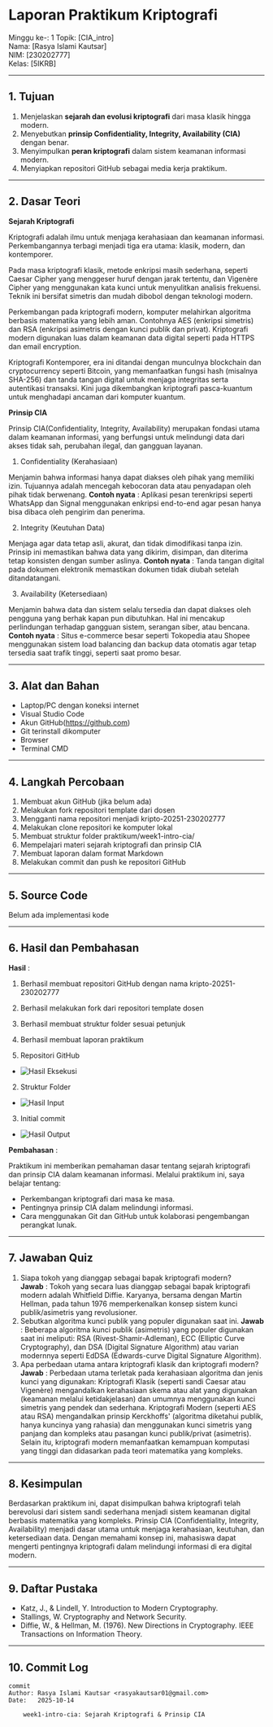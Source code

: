 # Laporan Praktikum Kriptografi
Minggu ke-: 1
Topik: [CIA_intro]  
Nama: [Rasya Islami Kautsar]  
NIM: [230202777]  
Kelas: [5IKRB]  

---

## 1. Tujuan
1. Menjelaskan **sejarah dan evolusi kriptografi** dari masa klasik hingga modern.  
2. Menyebutkan **prinsip Confidentiality, Integrity, Availability (CIA)** dengan benar.  
3. Menyimpulkan **peran kriptografi** dalam sistem keamanan informasi modern.  
4. Menyiapkan repositori GitHub sebagai media kerja praktikum.

---

## 2. Dasar Teori
**Sejarah Kriptografi**

Kriptografi adalah ilmu untuk menjaga kerahasiaan dan keamanan informasi. Perkembangannya terbagi menjadi tiga era utama: klasik, modern, dan kontemporer.

Pada masa kriptografi klasik, metode enkripsi masih sederhana, seperti Caesar Cipher yang menggeser huruf dengan jarak tertentu, dan Vigenère Cipher yang menggunakan kata kunci untuk menyulitkan analisis frekuensi. Teknik ini bersifat simetris dan mudah dibobol dengan teknologi modern.

Perkembangan pada kriptografi modern, komputer melahirkan algoritma berbasis matematika yang lebih aman.
Contohnya AES (enkripsi simetris) dan RSA (enkripsi asimetris dengan kunci publik dan privat). Kriptografi modern digunakan luas dalam keamanan data digital seperti pada HTTPS dan email encryption.

Kriptografi Kontemporer, era ini ditandai dengan munculnya blockchain dan cryptocurrency seperti Bitcoin, yang memanfaatkan fungsi hash (misalnya SHA-256) dan tanda tangan digital untuk menjaga integritas serta autentikasi transaksi. Kini juga dikembangkan kriptografi pasca-kuantum untuk menghadapi ancaman dari komputer kuantum.

**Prinsip CIA**

Prinsip CIA(Confidentiality, Integrity, Availability) merupakan fondasi utama dalam keamanan informasi, yang berfungsi untuk melindungi data dari akses tidak sah, perubahan ilegal, dan gangguan layanan.

1. Confidentiality (Kerahasiaan)

Menjamin bahwa informasi hanya dapat diakses oleh pihak yang memiliki izin. Tujuannya adalah mencegah kebocoran data atau penyadapan oleh pihak tidak berwenang.
**Contoh nyata** : Aplikasi pesan terenkripsi seperti WhatsApp dan Signal menggunakan enkripsi end-to-end agar pesan hanya bisa dibaca oleh pengirim dan penerima.

2. Integrity (Keutuhan Data)

Menjaga agar data tetap asli, akurat, dan tidak dimodifikasi tanpa izin. Prinsip ini memastikan bahwa data yang dikirim, disimpan, dan diterima tetap konsisten dengan sumber aslinya.
**Contoh nyata** : Tanda tangan digital pada dokumen elektronik memastikan dokumen tidak diubah setelah ditandatangani.

3. Availability (Ketersediaan)

Menjamin bahwa data dan sistem selalu tersedia dan dapat diakses oleh pengguna yang berhak kapan pun dibutuhkan. Hal ini mencakup perlindungan terhadap gangguan sistem, serangan siber, atau bencana.
**Contoh nyata** : Situs e-commerce besar seperti Tokopedia atau Shopee menggunakan sistem load balancing dan backup data otomatis agar tetap tersedia saat trafik tinggi, seperti saat promo besar.

---

## 3. Alat dan Bahan

- Laptop/PC dengan koneksi internet
- Visual Studio Code
- Akun GitHub(https://github.com)
- Git terinstall dikomputer
- Browser
- Terminal CMD

---

## 4. Langkah Percobaan

1. Membuat akun GitHub (jika belum ada)
2. Melakukan fork repositori template dari dosen
3. Mengganti nama repositori menjadi kripto-20251-230202777
4. Melakukan clone repositori ke komputer lokal
5. Membuat struktur folder praktikum/week1-intro-cia/
6. Mempelajari materi sejarah kriptografi dan prinsip CIA
7. Membuat laporan dalam format Markdown
8. Melakukan commit dan push ke repositori GitHub

---

## 5. Source Code

Belum ada implementasi kode

---

## 6. Hasil dan Pembahasan
**Hasil** :
1. Berhasil membuat repositori GitHub dengan nama kripto-20251-230202777
2. Berhasil melakukan fork dari repositori template dosen
4. Berhasil membuat struktur folder sesuai petunjuk
5. Berhasil membuat laporan praktikum

1. Repositori GitHub
- ![Hasil Eksekusi](screenshots/CIA.png)
2. Struktur Folder
- ![Hasil Input](screenshots/CIA2.png)
3. Initial commit
- ![Hasil Output](screenshots/CIA3.png)

**Pembahasan** :

Praktikum ini memberikan pemahaman dasar tentang sejarah kriptografi dan prinsip CIA dalam keamanan informasi. Melalui praktikum ini, saya belajar tentang:

- Perkembangan kriptografi dari masa ke masa.
- Pentingnya prinsip CIA dalam melindungi informasi.
- Cara menggunakan Git dan GitHub untuk kolaborasi pengembangan perangkat lunak.

---

## 7. Jawaban Quiz
1. Siapa tokoh yang dianggap sebagai bapak kriptografi modern?	
**Jawab** : Tokoh yang secara luas dianggap sebagai bapak kriptografi modern adalah Whitfield Diffie. Karyanya, bersama dengan Martin Hellman, pada tahun 1976 memperkenalkan konsep sistem kunci publik/asimetris yang revolusioner.
2. Sebutkan algoritma kunci publik yang populer digunakan saat ini.	
**Jawab** : Beberapa algoritma kunci publik (asimetris) yang populer digunakan saat ini meliputi: RSA (Rivest-Shamir-Adleman), ECC (Elliptic Curve Cryptography), dan DSA (Digital Signature Algorithm) atau varian modernnya seperti EdDSA (Edwards-curve Digital Signature Algorithm).
3. Apa perbedaan utama antara kriptografi klasik dan kriptografi modern?	
**Jawab** : Perbedaan utama terletak pada kerahasiaan algoritma dan jenis kunci yang digunakan: Kriptografi Klasik (seperti sandi Caesar atau Vigenère) mengandalkan kerahasiaan skema atau alat yang digunakan (keamanan melalui ketidakjelasan) dan umumnya menggunakan kunci simetris yang pendek dan sederhana. Kriptografi Modern (seperti AES atau RSA) mengandalkan prinsip Kerckhoffs' (algoritma diketahui publik, hanya kuncinya yang rahasia) dan menggunakan kunci simetris yang panjang dan kompleks atau pasangan kunci publik/privat (asimetris). Selain itu, kriptografi modern memanfaatkan kemampuan komputasi yang tinggi dan didasarkan pada teori matematika yang kompleks.
---

## 8. Kesimpulan

Berdasarkan praktikum ini, dapat disimpulkan bahwa kriptografi telah berevolusi dari sistem sandi sederhana menjadi sistem keamanan digital berbasis matematika yang kompleks.
Prinsip CIA (Confidentiality, Integrity, Availability) menjadi dasar utama untuk menjaga kerahasiaan, keutuhan, dan ketersediaan data.
Dengan memahami konsep ini, mahasiswa dapat mengerti pentingnya kriptografi dalam melindungi informasi di era digital modern.

---

## 9. Daftar Pustaka

- Katz, J., & Lindell, Y. Introduction to Modern Cryptography.
- Stallings, W. Cryptography and Network Security.
- Diffie, W., & Hellman, M. (1976). New Directions in Cryptography. IEEE Transactions on Information Theory.

---

## 10. Commit Log

```
commit 
Author: Rasya Islami Kautsar <rasyakautsar01@gmail.com>
Date:   2025-10-14

    week1-intro-cia: Sejarah Kriptografi & Prinsip CIA 
```
